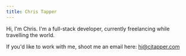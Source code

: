 ```yaml
---
title: Chris Tapper
---
```


Hi, I'm Chris. I'm a full-stack developer, currently freelancing while travelling the world.

If you'd like to work with me, shoot me an email here: hi@cjtapper.com
